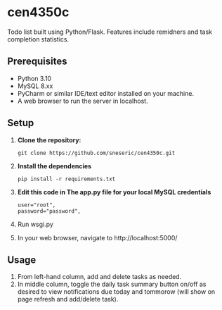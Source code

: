# cen4350c
Todo list built using Python/Flask. Features include remidners and task completion statistics.

## Prerequisites

- Python 3.10
- MySQL 8.xx
- PyCharm or similar IDE/text editor installed on your machine.
- A web browser to run the server in localhost.

## Setup

1. **Clone the repository:**

   ```
   git clone https://github.com/sneseric/cen4350c.git
   ```

2. **Install the dependencies**

   ```
   pip install -r requirements.txt
   ```
   

3. **Edit this code in The app.py file for your local MySQL credentials**

   ```
   user="root",
   password="password",
   ```

4. Run wsgi.py

5. In your web browser, navigate to http://localhost:5000/

## Usage

1. From left-hand column, add and delete tasks as needed.
2. In middle column, toggle the daily task summary button on/off as desired to view notifications due today and tommorow (will show on page refresh and add/delete task).
